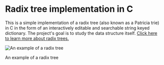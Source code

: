 # Radix tree implementation in C
This is a simple implementation of a radix tree (also known as a Patricia trie) in C in the form of an interactively editable and searchable string keyed dictionary. The project's goal is to study the data structure itself. [Click here to learn more about radix trees.](https://en.wikipedia.org/wiki/Radix_tree)

![An example of a radix tree](https://upload.wikimedia.org/wikipedia/commons/a/ae/Patricia_trie.svg)

An example of a radix tree
